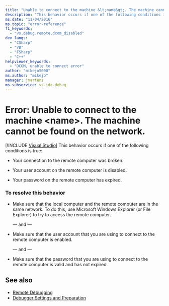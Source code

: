 ```yaml
---
title: "Unable to connect to the machine &lt;name&gt;. The machine cannot be found on the network."
description: "This behavior occurs if one of the following conditions is true: (1) Your connection to the remote computer was broken. (2) Your user account on the remote computer is disabled. (3) Your password on the remote computer has expired."
ms.date: "11/04/2016"
ms.topic: "error-reference"
f1_keywords:
  - "vs.debug.remote.dcom_disabled"
dev_langs:
  - "CSharp"
  - "VB"
  - "FSharp"
  - "C++"
helpviewer_keywords:
  - "DCOM, unable to connect error"
author: "mikejo5000"
ms.author: "mikejo"
manager: jmartens
ms.subservice: vs-ide-debug
---
```

# Error: Unable to connect to the machine &lt;name&gt;. The machine cannot be found on the network.

 [!INCLUDE [Visual Studio](~/includes/applies-to-version/vs-windows-only.md)]
This behavior occurs if one of the following conditions is true:

- Your connection to the remote computer was broken.

- Your user account on the remote computer is disabled.

- Your password on the remote computer has expired.

### To resolve this behavior

- Make sure that the local computer and the remote computer are in the same network. To do this, use Microsoft Windows Explorer (or File Explorer) to try to access the remote computer.

     — and —

- Make sure that the user account that you are using to connect to the remote computer is enabled.

     — and —

- Make sure that the password that you are using to connect to the remote computer is valid and has not expired.

## See also
- [Remote Debugging](../debugger/remote-debugging.md)
- [Debugger Settings and Preparation](../debugger/debugger-settings-and-preparation.md)
